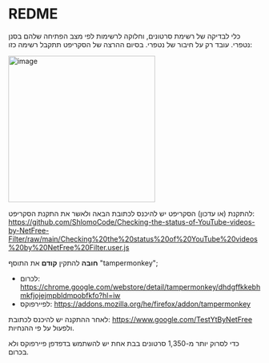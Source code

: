 # REDME
כלי לבדיקה של רשימת סרטונים, וחלוקה לרשימות לפי מצב הפתיחה שלהם בסנן נטפרי. עובד רק על חיבור של נטפרי.
בסיום ההרצה של הסקריפט תתקבל רשימה כזו:

<img width="293" alt="image" src="https://user-images.githubusercontent.com/78599753/151016149-0f484650-d18f-4c46-bf84-33e6c6f558b6.png">

להתקנת (או עדכון) הסקריפט יש להיכנס לכתובת הבאה ולאשר את התקנת הסקריפט: https://github.com/ShlomoCode/Checking-the-status-of-YouTube-videos-by-NetFree-Filter/raw/main/Checking%20the%20status%20of%20YouTube%20videos%20by%20NetFree%20Filter.user.js

**חובה** להתקין **קודם** את התוסף "tampermonkey";
* לכרום: https://chrome.google.com/webstore/detail/tampermonkey/dhdgffkkebhmkfjojejmpbldmpobfkfo?hl=iw
* לפיירפוקס: https://addons.mozilla.org/he/firefox/addon/tampermonkey

לאחר ההתקנה יש להיכנס לכתובת: https://www.google.com/TestYtByNetFree ולפעול על פי ההנחיות.

כדי לסרוק יותר מ-1,350 סרטונים בבת אחת יש להשתמש בדפדפן פיירפוקס ולא בכרום.
